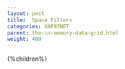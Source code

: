 ```yaml
---
layout: post
title:  Space Filters
categories: XAP97NET
parent: the-in-memory-data-grid.html
weight: 400
---
```



{%children%}